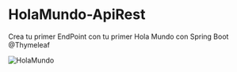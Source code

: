 # HolaMundo-ApiRest
Crea tu primer EndPoint con tu primer Hola Mundo con Spring Boot 
@Thymeleaf

![HolaMundo](https://github.com/Luiso-o/HolaMundo-ApiRest/assets/128043647/3ba0bdc6-06a7-4751-9545-df46ac3938a2)


